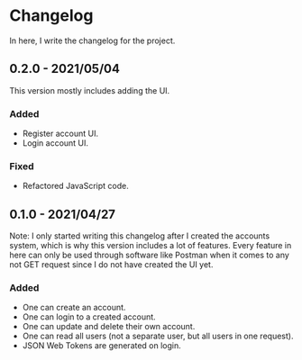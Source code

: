 # Changelog
In here, I write the changelog for the project.

<!-- 

STANDARD NEW VERSION:

## x.y.z - YYYY-MM-DD
### Added
- a
- b
- c

### Changed
- a
- b
- c

### Removed
- a
- b
- c

### Fixed
- a
- b
- c

-->

## 0.2.0 - 2021/05/04
This version mostly includes adding the UI.

### Added
- Register account UI.
- Login account UI.

### Fixed
- Refactored JavaScript code.



## 0.1.0 - 2021/04/27
Note: I only started writing this changelog after I created the accounts system, which is why this version includes a lot of features. Every feature in here can only be used through software like Postman when it comes to any not GET request since I do not have created the UI yet.

### Added
- One can create an account.
- One can login to a created account.
- One can update and delete their own account.
- One can read all users (not a separate user, but all users in one request).
- JSON Web Tokens are generated on login.
